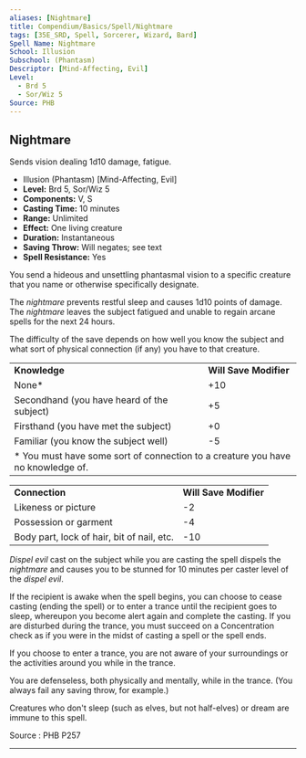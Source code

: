 ```yaml
---
aliases: [Nightmare]
title: Compendium/Basics/Spell/Nightmare
tags: [35E_SRD, Spell, Sorcerer, Wizard, Bard]
Spell Name: Nightmare
School: Illusion
Subschool: (Phantasm)
Descriptor: [Mind-Affecting, Evil]
Level:
  - Brd 5
  - Sor/Wiz 5
Source: PHB
---
```



## Nightmare

Sends vision dealing 1d10 damage, fatigue.

*   Illusion (Phantasm) [Mind-Affecting, Evil]
*   **Level:** Brd 5, Sor/Wiz 5
*   **Components:** V, S
*   **Casting Time:** 10 minutes
*   **Range:** Unlimited
*   **Effect:** One living creature
*   **Duration:** Instantaneous
*   **Saving Throw:** Will negates; see text
*   **Spell Resistance:** Yes

<p>You send a hideous and unsettling phantasmal vision to a specific creature that you name or otherwise specifically designate.</p><p>The <i>nightmare</i> prevents restful sleep and causes 1d10 points of damage. The <i>nightmare</i> leaves the subject fatigued and unable to regain arcane spells for the next 24 hours.</p><p>The difficulty of the save depends on how well you know the subject and what sort of physical connection (if any) you have to that creature.</p><table> <tr decoration="underline"> <td colspan="2"> <b>Knowledge</b> </td> <td> <b>Will Save Modifier</b> </td> </tr> <tr> <td colspan="2"> None* </td> <td> +10 </td> </tr> <tr> <td colspan="2"> Secondhand (you have heard of the subject) </td> <td> +5 </td> </tr> <tr> <td colspan="2"> Firsthand (you have met the subject) </td> <td> +0 </td> </tr> <tr> <td colspan="2"> Familiar (you know the subject well) </td> <td> -5 </td> </tr> <tr> <td colspan="3"> * You must have some sort of connection to a creature you have no knowledge of. </td> </tr> </table><table> <tr decoration="underline"> <td colspan="2"> <b>Connection</b> </td> <td> <b>Will Save Modifier</b> </td> </tr> <tr> <td colspan="2"> Likeness or picture </td> <td> -2 </td> </tr> <tr> <td colspan="2"> Possession or garment </td> <td> -4 </td> </tr> <tr> <td colspan="2"> Body part, lock of hair, bit of nail, etc. </td> <td> -10 </td> </tr> </table><p><i>Dispel evil</i> cast on the subject while you are casting the spell dispels the <i>nightmare</i> and causes you to be stunned for 10 minutes per caster level of the <i>dispel evil</i>.</p><p>If the recipient is awake when the spell begins, you can choose to cease casting (ending the spell) or to enter a trance until the recipient goes to sleep, whereupon you become alert again and complete the casting. If you are disturbed during the trance, you must succeed on a Concentration check as if you were in the midst of casting a spell or the spell ends.</p><p>If you choose to enter a trance, you are not aware of your surroundings or the activities around you while in the trance.</p><p>You are defenseless, both physically and mentally, while in the trance. (You always fail any saving throw, for example.)</p><p>Creatures who don't sleep (such as elves, but not half-elves) or dream are immune to this spell.</p>

Source : PHB P257

---
